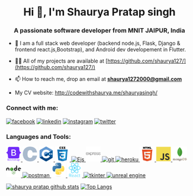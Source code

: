 <h1 align="center">Hi 👋, I'm Shaurya Pratap singh</h1>
<h3 align="center">A passionate software developer from MNIT JAIPUR, India</h3>

- 🌱 I am a full stack web developer (backend node.js, Flask, Django & frontend react.js,Bootstrap), and Android dev
developement in Flutter.

- 👨‍💻 All of my projects are available at
[https://github.com/shaurya127/](https://github.com/shaurya127/)

- 📫 How to reach me, drop an email at **shaurya1272000@gmail.com**
- My CV website: http://codewithshaurya.me/shauryasingh/

<h3 align="left">Connect with me:</h3>
<p align="left">
    <a href="https://www.facebook.com/shauryapratap.singh.3914207" target="blank"><img align="center"
            src="https://cdn.jsdelivr.net/npm/simple-icons@3.0.1/icons/facebook.svg" alt="facebook" height="30"
            width="40" /></a>
    <a href="https://www.linkedin.com/in/shaurya-pratap-7298ab1a5" target="blank"><img align="center"
            src="https://cdn.jsdelivr.net/npm/simple-icons@3.0.1/icons/linkedin.svg" alt="linkedin" height="30"
            width="40" /></a>
    <a href="https://instagram.com/spsingh2157?igshid=o6xjzzdzcv1q" target="blank"><img align="center"
            src="https://cdn.jsdelivr.net/npm/simple-icons@3.0.1/icons/instagram.svg" alt="instagram" height="30"
            width="40" /></a>
    <a href="https://mobile.twitter.com/SHAURYA127" target="blank"><img align="center"
            src="https://cdn.jsdelivr.net/npm/simple-icons@3.0.1/icons/twitter.svg" alt="twitter" height="30"
            width="40" /></a>
</p>

<h3 align="left">Languages and Tools:</h3>
<p align="left"> <a href="https://getbootstrap.com" target="_blank"> <img
            src="https://raw.githubusercontent.com/devicons/devicon/master/icons/bootstrap/bootstrap-plain-wordmark.svg"
            alt="bootstrap" width="40" height="40" /> </a> <a href="https://www.cprogramming.com/" target="_blank"> <img
            src="https://raw.githubusercontent.com/devicons/devicon/master/icons/c/c-original.svg" alt="c" width="40"
            height="40" /> </a> <a href="https://www.w3schools.com/cpp/" target="_blank"> <img
            src="https://raw.githubusercontent.com/devicons/devicon/master/icons/cplusplus/cplusplus-original.svg"
            alt="cplusplus" width="40" height="40" /> </a> <a href="https://www.w3schools.com/css/" target="_blank">
        <img src="https://raw.githubusercontent.com/devicons/devicon/master/icons/css3/css3-original-wordmark.svg"
            alt="css3" width="40" height="40" /> </a>
    <a href="https://ejs.co/" target="_blank"> <img
            src="https://cdn.icon-icons.com/icons2/2107/PNG/512/file_type_ejs_icon_130626.png"
            alt="Ejs" width="40" height="40" /> </a>
    <a href="https://expressjs.com" target="_blank"> <img
            src="https://raw.githubusercontent.com/devicons/devicon/master/icons/express/express-original-wordmark.svg"
            alt="express" width="40" height="40" /> </a> <a href="https://git-scm.com/" target="_blank"> <img
            src="https://www.vectorlogo.zone/logos/git-scm/git-scm-icon.svg" alt="git" width="40" height="40" /> </a> <a
        href="https://heroku.com" target="_blank"> <img src="https://www.vectorlogo.zone/logos/heroku/heroku-icon.svg"
            alt="heroku" width="40" height="40" /> </a> <a href="https://www.w3.org/html/" target="_blank"> <img
            src="https://raw.githubusercontent.com/devicons/devicon/master/icons/html5/html5-original-wordmark.svg"
            alt="html5" width="40" height="40" /> </a> <a href="https://developer.mozilla.org/en-US/docs/Web/JavaScript"
        target="_blank"> <img
            src="https://raw.githubusercontent.com/devicons/devicon/master/icons/javascript/javascript-original.svg"
            alt="javascript" width="40" height="40" /> </a> <a href="https://www.mongodb.com/" target="_blank"> <img
            src="https://raw.githubusercontent.com/devicons/devicon/master/icons/mongodb/mongodb-original-wordmark.svg"
            alt="mongodb" width="40" height="40" /> </a> <a href="https://nodejs.org" target="_blank"> <img
            src="https://raw.githubusercontent.com/devicons/devicon/master/icons/nodejs/nodejs-original-wordmark.svg"
            alt="nodejs" width="40" height="40" /> </a> <a href="https://postman.com" target="_blank"> <img
            src="https://www.vectorlogo.zone/logos/getpostman/getpostman-icon.svg" alt="postman" width="40"
            height="40" /> </a> <a href="https://www.python.org" target="_blank"> <img
            src="https://raw.githubusercontent.com/devicons/devicon/master/icons/python/python-original.svg"
            alt="python" width="40" height="40" /> </a> <a href="https://reactjs.org/" target="_blank"> <img
            src="https://raw.githubusercontent.com/devicons/devicon/master/icons/react/react-original-wordmark.svg"
            alt="react" width="40" height="40" /> </a>
    <a href="https://wiki.python.org/moin/TkInter" target="_blank"> <img
            src="https://i2.wp.com/iot4beginners.com/wp-content/uploads/2020/04/65dc5834-de21-4e2e-bd4d-5e0c3c6994dd.jpg?fit=375%2C422&ssl=1"
            alt="tkinter" width="40" height="40" /> </a>
    <a href="https://www.unrealengine.com/en-US/" target="_blank"> <img
            src="https://user-images.githubusercontent.com/16515307/33282121-0309b13a-d3eb-11e7-84b0-6d322ca89a5a.png"
            alt="unreal engine" width="40" height="40" /> </a>
  
    
</p>

[![shaurya pratap github stats](https://github-readme-stats.vercel.app/api?username=shaurya127&count_private=true&theme=highcontrast&include_all_commits=true&show_icons=true)](https://github.com/anuraghazra/github-readme-stats)
[![Top Langs](https://github-readme-stats.vercel.app/api/top-langs/?username=shaurya127&langs_count=20&theme=highcontrast&layout=compact)](https://github.com/anuraghazra/github-readme-stats)


